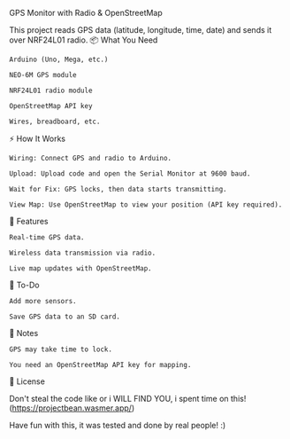 GPS Monitor with Radio & OpenStreetMap

This project reads GPS data (latitude, longitude, time, date) and sends it over NRF24L01 radio.
📦 What You Need

    Arduino (Uno, Mega, etc.)

    NEO-6M GPS module

    NRF24L01 radio module

    OpenStreetMap API key

    Wires, breadboard, etc.

⚡ How It Works

    Wiring: Connect GPS and radio to Arduino.

    Upload: Upload code and open the Serial Monitor at 9600 baud.

    Wait for Fix: GPS locks, then data starts transmitting.

    View Map: Use OpenStreetMap to view your position (API key required).

🔧 Features

    Real-time GPS data.

    Wireless data transmission via radio.

    Live map updates with OpenStreetMap.

📝 To-Do

    Add more sensors.

    Save GPS data to an SD card.

🚨 Notes

    GPS may take time to lock.

    You need an OpenStreetMap API key for mapping.

📄 License

 Don't steal the code like or i WILL FIND YOU, i spent time on this! (https://projectbean.wasmer.app/)

 Have fun with this, it was tested and done by real people! :)
